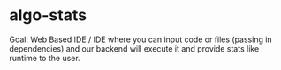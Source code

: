 # algo-stats

Goal: Web Based IDE / IDE where you can input code or files (passing in dependencies) and our backend will execute it and provide stats like runtime to the user.
